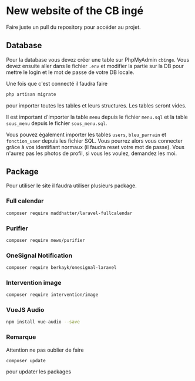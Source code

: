 # New website of the CB ingé

Faire juste un pull du repository pour accéder au projet.

## Database

Pour la database vous devez créer une table sur PhpMyAdmin `cbinge`.
Vous devez ensuite aller dans le fichier `.env` et modifier la partie sur la DB pour mettre le login et le mot de passe de votre DB locale.

Une fois que c'est connecté il faudra faire
```bash
php artisan migrate
```
pour importer toutes les tables et leurs structures. Les tables seront vides.

Il est important d'importer la table `menu` depuis le fichier `menu.sql` et la table `sous_menu` depuis le fichier `sous_menu.sql`.

Vous pouvez également importer les tables `users`, `bleu_parrain` et `fonction_user` depuis les fichier SQL. Vous pourrez alors vous connecter grâce à vos identifiant normaux (il faudra reset votre mot de passe). Vous n'aurez pas les photos de profil, si vous les voulez, demandez les moi.

## Package

Pour utiliser le site il faudra utiliser plusieurs package.

### Full calendar
```bash
composer require maddhatter/laravel-fullcalendar
```

### Purifier
```bash
composer require mews/purifier
```

### OneSignal Notification
```bash
composer require berkayk/onesignal-laravel
```

### Intervention image
```bash
composer require intervention/image
```

### VueJS Audio
```bash
npm install vue-audio --save 
```

### Remarque
Attention ne pas oublier de faire 
```bash
composer update
```
pour updater les packages
